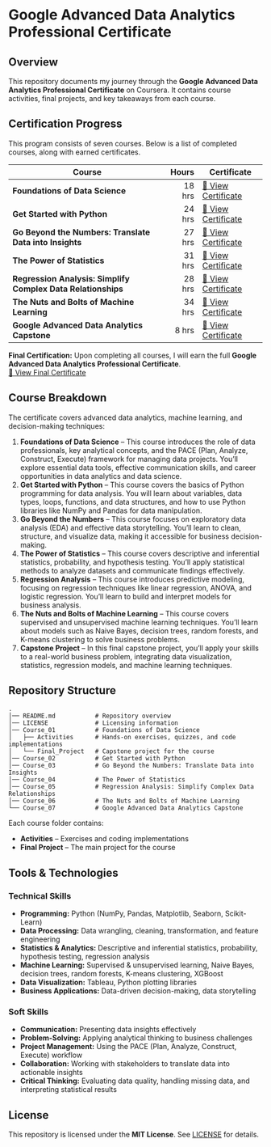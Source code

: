 # Google Advanced Data Analytics Professional Certificate

## Overview
This repository documents my journey through the **Google Advanced Data Analytics Professional Certificate** on Coursera. It contains course activities, final projects, and key takeaways from each course.

## Certification Progress
This program consists of seven courses. Below is a list of completed courses, along with earned certificates.

| Course | Hours | Certificate |
|--------|------:|------------|
| **Foundations of Data Science** | 18 hrs | [📜 View Certificate](https://coursera.org/share/152bf02135764734c5c5c51d18acd66a) |
| **Get Started with Python** | 24 hrs | [📜 View Certificate](https://coursera.org/share/dffefe01a4ad97999927a3d74ffb22d9) |
| **Go Beyond the Numbers: Translate Data into Insights** | 27 hrs | [📜 View Certificate](https://coursera.org/share/4fcc214ef375f6f412a9b5548bfe8fbd) |
| **The Power of Statistics** | 31 hrs | [📜 View Certificate](https://coursera.org/share/2a9942729ad4c422c9e0df97b1de8a80) |
| **Regression Analysis: Simplify Complex Data Relationships** | 28 hrs | [📜 View Certificate](https://coursera.org/share/53a9233849fc5bcfa99adb3107a64e75) |
| **The Nuts and Bolts of Machine Learning** | 34 hrs | [📜 View Certificate](https://coursera.org/share/5cf82bfae7c2d6c34e6f888b265b5669) |
| **Google Advanced Data Analytics Capstone** | 8 hrs | [📜 View Certificate](#) |

**Final Certification:** Upon completing all courses, I will earn the full **Google Advanced Data Analytics Professional Certificate**.  
[📜 View Final Certificate](#)

## Course Breakdown
The certificate covers advanced data analytics, machine learning, and decision-making techniques:

1. **Foundations of Data Science** – This course introduces the role of data professionals, key analytical concepts, and the PACE (Plan, Analyze, Construct, Execute) framework for managing data projects. You’ll explore essential data tools, effective communication skills, and career opportunities in data analytics and data science.
2. **Get Started with Python** – This course covers the basics of Python programming for data analysis. You will learn about variables, data types, loops, functions, and data structures, and how to use Python libraries like NumPy and Pandas for data manipulation.
3. **Go Beyond the Numbers** – This course focuses on exploratory data analysis (EDA) and effective data storytelling. You’ll learn to clean, structure, and visualize data, making it accessible for business decision-making.
4. **The Power of Statistics** – This course covers descriptive and inferential statistics, probability, and hypothesis testing. You’ll apply statistical methods to analyze datasets and communicate findings effectively.
5. **Regression Analysis** – This course introduces predictive modeling, focusing on regression techniques like linear regression, ANOVA, and logistic regression. You’ll learn to build and interpret models for business analysis.
6. **The Nuts and Bolts of Machine Learning** – This course covers supervised and unsupervised machine learning techniques. You’ll learn about models such as Naive Bayes, decision trees, random forests, and K-means clustering to solve business problems.
7. **Capstone Project** – In this final capstone project, you’ll apply your skills to a real-world business problem, integrating data visualization, statistics, regression models, and machine learning techniques.

## Repository Structure
    .
    │── README.md           # Repository overview
    │── LICENSE             # Licensing information
    │── Course_01           # Foundations of Data Science
    │   ├── Activities      # Hands-on exercises, quizzes, and code implementations
    │   └── Final_Project   # Capstone project for the course
    │── Course_02           # Get Started with Python
    │── Course_03           # Go Beyond the Numbers: Translate Data into Insights
    │── Course_04           # The Power of Statistics
    │── Course_05           # Regression Analysis: Simplify Complex Data Relationships
    │── Course_06           # The Nuts and Bolts of Machine Learning
    └── Course_07           # Google Advanced Data Analytics Capstone

Each course folder contains:
- **Activities** – Exercises and coding implementations
- **Final Project** – The main project for the course

## Tools & Technologies

### **Technical Skills**
- **Programming:** Python (NumPy, Pandas, Matplotlib, Seaborn, Scikit-Learn)
- **Data Processing:** Data wrangling, cleaning, transformation, and feature engineering
- **Statistics & Analytics:** Descriptive and inferential statistics, probability, hypothesis testing, regression analysis  
- **Machine Learning:** Supervised & unsupervised learning, Naive Bayes, decision trees, random forests, K-means clustering, XGBoost  
- **Data Visualization:** Tableau, Python plotting libraries  
- **Business Applications:** Data-driven decision-making, data storytelling  

### **Soft Skills**
- **Communication:** Presenting data insights effectively  
- **Problem-Solving:** Applying analytical thinking to business challenges  
- **Project Management:** Using the PACE (Plan, Analyze, Construct, Execute) workflow  
- **Collaboration:** Working with stakeholders to translate data into actionable insights  
- **Critical Thinking:** Evaluating data quality, handling missing data, and interpreting statistical results  

## License
This repository is licensed under the **MIT License**. See [LICENSE](LICENSE) for details.
